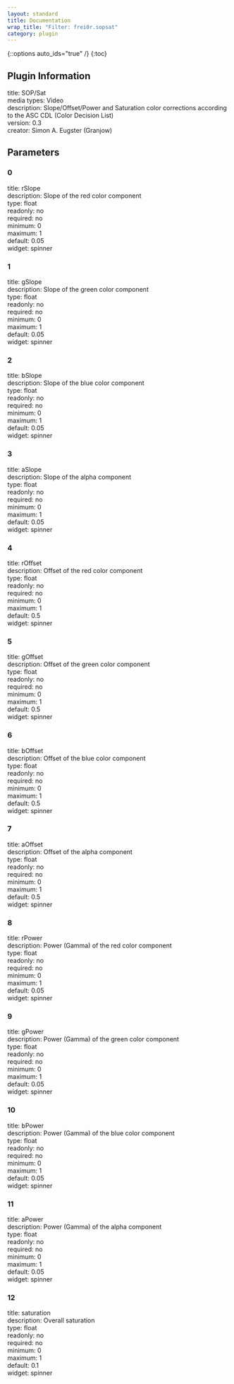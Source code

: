 ```yaml
---
layout: standard
title: Documentation
wrap_title: "Filter: frei0r.sopsat"
category: plugin
---
```

{::options auto_ids="true" /}
{:toc}

## Plugin Information

title: SOP/Sat  
media types:
Video  
description: Slope/Offset/Power and Saturation color corrections according to the ASC CDL (Color Decision List)  
version: 0.3  
creator: Simon A. Eugster (Granjow)  

## Parameters

### 0

title: rSlope    
description:
Slope of the red color component  
type: float  
readonly: no  
required: no  
minimum: 0  
maximum: 1  
default: 0.05  
widget: spinner  

### 1

title: gSlope    
description:
Slope of the green color component  
type: float  
readonly: no  
required: no  
minimum: 0  
maximum: 1  
default: 0.05  
widget: spinner  

### 2

title: bSlope    
description:
Slope of the blue color component  
type: float  
readonly: no  
required: no  
minimum: 0  
maximum: 1  
default: 0.05  
widget: spinner  

### 3

title: aSlope    
description:
Slope of the alpha component  
type: float  
readonly: no  
required: no  
minimum: 0  
maximum: 1  
default: 0.05  
widget: spinner  

### 4

title: rOffset    
description:
Offset of the red color component  
type: float  
readonly: no  
required: no  
minimum: 0  
maximum: 1  
default: 0.5  
widget: spinner  

### 5

title: gOffset    
description:
Offset of the green color component  
type: float  
readonly: no  
required: no  
minimum: 0  
maximum: 1  
default: 0.5  
widget: spinner  

### 6

title: bOffset    
description:
Offset of the blue color component  
type: float  
readonly: no  
required: no  
minimum: 0  
maximum: 1  
default: 0.5  
widget: spinner  

### 7

title: aOffset    
description:
Offset of the alpha component  
type: float  
readonly: no  
required: no  
minimum: 0  
maximum: 1  
default: 0.5  
widget: spinner  

### 8

title: rPower    
description:
Power (Gamma) of the red color component  
type: float  
readonly: no  
required: no  
minimum: 0  
maximum: 1  
default: 0.05  
widget: spinner  

### 9

title: gPower    
description:
Power (Gamma) of the green color component  
type: float  
readonly: no  
required: no  
minimum: 0  
maximum: 1  
default: 0.05  
widget: spinner  

### 10

title: bPower    
description:
Power (Gamma) of the blue color component  
type: float  
readonly: no  
required: no  
minimum: 0  
maximum: 1  
default: 0.05  
widget: spinner  

### 11

title: aPower    
description:
Power (Gamma) of the alpha component  
type: float  
readonly: no  
required: no  
minimum: 0  
maximum: 1  
default: 0.05  
widget: spinner  

### 12

title: saturation    
description:
Overall saturation  
type: float  
readonly: no  
required: no  
minimum: 0  
maximum: 1  
default: 0.1  
widget: spinner  

